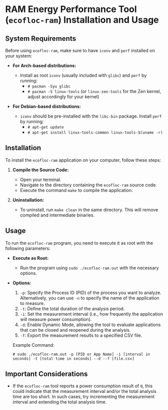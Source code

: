 # RAM Energy Performance Tool (`ecofloc-ram`) Installation and Usage

## System Requirements

Before using `ecofloc-ram`, make sure to have `iconv` and `perf` installed on your system:

- **For Arch-based distributions:**
  - Install as root `iconv` (usually included with `glibc`) and `perf` by running:
    - `# pacman -Syu glibc`
    - `# pacman -S linux-tools` (or `linux-zen-tools` for the Zen kernel, adjust accordingly for your kernel)

- **For Debian-based distributions:**
  - `iconv` should be pre-installed with the `libc-bin` package. Install `perf` by running:
    - `# apt-get update`
    - `# apt-get install linux-tools-common linux-tools-$(uname -r)`

## Installation

To install the `ecofloc-ram` application on your computer, follow these steps:

1. **Compile the Source Code:**
   - Open your terminal.
   - Navigate to the directory containing the `ecofloc-ram` source code.
   - Execute the command `make` to compile the application.

2. **Uninstallation:**
   - To uninstall, run `make clean` in the same directory. This will remove compiled and intermediate binaries.

## Usage

To run the `ecofloc-ram` program, you need to execute it as root with the following parameters:

- **Execute as Root:**
  - Run the program using `sudo ./ecofloc-ram.out` with the necessary options.

- **Options:**
  1. `-p`: Specify the Process ID (PID) of the process you want to analyze. Alternatively, you can use `-n` to specify the name of the application to measure.
  2. `-t`: Define the total duration of the analysis period.
  3. `-i`: Set the measurement interval (i.e., how frequently the application will measure power consumption).
  4. `-d`: Enable Dynamic Mode, allowing the tool to evaluate applications that can be closed and reopened during the analysis.
  5. `-f`: Export the measurement results to a specified CSV file.
  
  Example Command:

  `# sudo ./ecofloc-ram.out -p [PID or App Name] -i [interval in seconds] -t [total time in seconds] --d --f [file.csv]`


## Important Considerations

- If the `ecofloc-ram` tool reports a power consumption result of `0`, this could indicate that the measurement interval and/or the total analysis time are too short. In such cases, try incrementing the measurement interval and extending the total analysis time.
